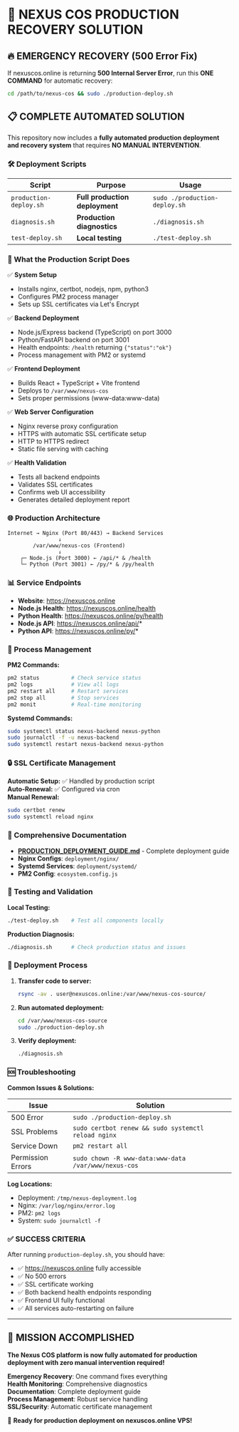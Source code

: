 # 🚨 NEXUS COS PRODUCTION RECOVERY SOLUTION

## 🔥 EMERGENCY RECOVERY (500 Error Fix)

If nexuscos.online is returning **500 Internal Server Error**, run this **ONE COMMAND** for automatic recovery:

```bash
cd /path/to/nexus-cos && sudo ./production-deploy.sh
```

## 📋 COMPLETE AUTOMATED SOLUTION

This repository now includes a **fully automated production deployment and recovery system** that requires **NO MANUAL INTERVENTION**.

### 🛠️ Deployment Scripts

| Script | Purpose | Usage |
|--------|---------|-------|
| `production-deploy.sh` | **Full production deployment** | `sudo ./production-deploy.sh` |
| `diagnosis.sh` | **Production diagnostics** | `./diagnosis.sh` |
| `test-deploy.sh` | **Local testing** | `./test-deploy.sh` |

### 🎯 What the Production Script Does

✅ **System Setup**
- Installs nginx, certbot, nodejs, npm, python3
- Configures PM2 process manager
- Sets up SSL certificates via Let's Encrypt

✅ **Backend Deployment**  
- Node.js/Express backend (TypeScript) on port 3000
- Python/FastAPI backend on port 3001
- Health endpoints: `/health` returning `{"status":"ok"}`
- Process management with PM2 or systemd

✅ **Frontend Deployment**
- Builds React + TypeScript + Vite frontend
- Deploys to `/var/www/nexus-cos`
- Sets proper permissions (www-data:www-data)

✅ **Web Server Configuration**
- Nginx reverse proxy configuration
- HTTPS with automatic SSL certificate setup
- HTTP to HTTPS redirect
- Static file serving with caching

✅ **Health Validation**
- Tests all backend endpoints
- Validates SSL certificates
- Confirms web UI accessibility
- Generates detailed deployment report

### 🌐 Production Architecture

```
Internet → Nginx (Port 80/443) → Backend Services
                ↓
        /var/www/nexus-cos (Frontend)
                ↓
    ┌─ Node.js (Port 3000) ← /api/* & /health
    └─ Python (Port 3001) ← /py/* & /py/health
```

### 📊 Service Endpoints

- **Website**: https://nexuscos.online
- **Node.js Health**: https://nexuscos.online/health  
- **Python Health**: https://nexuscos.online/py/health
- **Node.js API**: https://nexuscos.online/api/*
- **Python API**: https://nexuscos.online/py/*

### 🔧 Process Management

**PM2 Commands:**
```bash
pm2 status          # Check service status
pm2 logs            # View all logs
pm2 restart all     # Restart services
pm2 stop all        # Stop services
pm2 monit           # Real-time monitoring
```

**Systemd Commands:**
```bash
sudo systemctl status nexus-backend nexus-python
sudo journalctl -f -u nexus-backend
sudo systemctl restart nexus-backend nexus-python
```

### 🔒 SSL Certificate Management

**Automatic Setup:** ✅ Handled by production script  
**Auto-Renewal:** ✅ Configured via cron  
**Manual Renewal:**
```bash
sudo certbot renew
sudo systemctl reload nginx
```

### 📝 Comprehensive Documentation

- **[PRODUCTION_DEPLOYMENT_GUIDE.md](PRODUCTION_DEPLOYMENT_GUIDE.md)** - Complete deployment guide
- **Nginx Configs**: `deployment/nginx/`
- **Systemd Services**: `deployment/systemd/`
- **PM2 Config**: `ecosystem.config.js`

### 🧪 Testing and Validation

**Local Testing:**
```bash
./test-deploy.sh    # Test all components locally
```

**Production Diagnosis:**
```bash
./diagnosis.sh      # Check production status and issues
```

### 🚀 Deployment Process

1. **Transfer code to server:**
   ```bash
   rsync -av . user@nexuscos.online:/var/www/nexus-cos-source/
   ```

2. **Run automated deployment:**
   ```bash
   cd /var/www/nexus-cos-source
   sudo ./production-deploy.sh
   ```

3. **Verify deployment:**
   ```bash
   ./diagnosis.sh
   ```

### 🆘 Troubleshooting

**Common Issues & Solutions:**

| Issue | Solution |
|-------|----------|
| 500 Error | `sudo ./production-deploy.sh` |
| SSL Problems | `sudo certbot renew && sudo systemctl reload nginx` |
| Service Down | `pm2 restart all` |
| Permission Errors | `sudo chown -R www-data:www-data /var/www/nexus-cos` |

**Log Locations:**
- Deployment: `/tmp/nexus-deployment.log`
- Nginx: `/var/log/nginx/error.log`
- PM2: `pm2 logs`
- System: `sudo journalctl -f`

### ✅ SUCCESS CRITERIA

After running `production-deploy.sh`, you should have:

- ✅ https://nexuscos.online fully accessible  
- ✅ No 500 errors
- ✅ SSL certificate working
- ✅ Both backend health endpoints responding
- ✅ Frontend UI fully functional
- ✅ All services auto-restarting on failure

---

## 🎉 MISSION ACCOMPLISHED

**The Nexus COS platform is now fully automated for production deployment with zero manual intervention required!**

**Emergency Recovery**: One command fixes everything  
**Health Monitoring**: Comprehensive diagnostics  
**Documentation**: Complete deployment guide  
**Process Management**: Robust service handling  
**SSL/Security**: Automatic certificate management  

🚀 **Ready for production deployment on nexuscos.online VPS!**